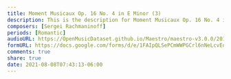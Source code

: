 ```yaml
---
title: Moment Musicaux Op. 16 No. 4 in E Minor (3)
description: This is the description for Moment Musicaux Op. 16 No. 4 in E Minor by Sergei Rachmaninoff
composers: [Sergei Rachmaninoff]
periods: [Romantic]
audioURL: https://OpenMusicDataset.github.io/Maestro/maestro-v3.0.0/2018/MIDI-Unprocessed_Recital1-3_MID--AUDIO_03_R1_2018_wav--5.midi
formURL: https://docs.google.com/forms/d/e/1FAIpQLSePCmWWPGCrl6nNeLcvEo2yZkVZh7zTLhLMWq-As_x1lKI8wA/viewform
comments: true
share: true
date: 2021-08-08T07:43:13-06:00
---
```

